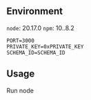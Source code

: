 ## Environment

`node`: 20.17.0
`npm`: 10..8.2

```
PORT=3000
PRIVATE_KEY=0xPRIVATE_KEY
SCHEMA_ID=SCHEMA_ID
```

## Usage
Run node 